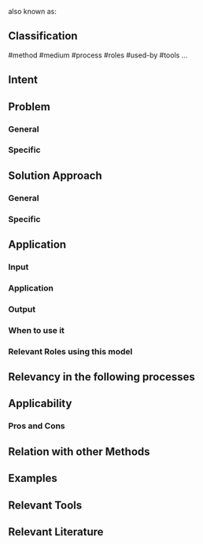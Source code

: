 
also known as: 

## Classification
#method
#medium 
#process 
#roles 
#used-by 
#tools 
...

## Intent

## Problem

### General

### Specific

## Solution Approach

### General

### Specific

## Application

### Input

### Application

### Output

### When to use it

### Relevant Roles using this model

## Relevancy in the following processes

## Applicability

### Pros and Cons

## Relation with other Methods

## Examples

## Relevant Tools

## Relevant Literature


